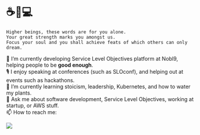 # ☕️🌵💻

```
Higher beings, these words are for you alone.
Your great strength marks you amongst us. 
Focus your soul and you shall achieve feats of which others can only dream. 
```

🔭 I’m currently developing Service Level Objectives platform at Nobl9, helping people to be **good enough**. \
🎙️ I enjoy speaking at conferences (such as SLOconf), and helping out at events such as hackathons. \
🌱 I’m currently learning stoicism, leadership, Kubernetes, and how to water my plants. \
💬 Ask me about software development, Service Level Objectives, working at startup, or AWS stuff. \
📫 How to reach me:

<a href="https://www.linkedin.com/in/lukasz-dobek/"><img src="https://img.shields.io/badge/LinkedIn-0077b5?style=flat-square&logo=linkedin"></a> 

